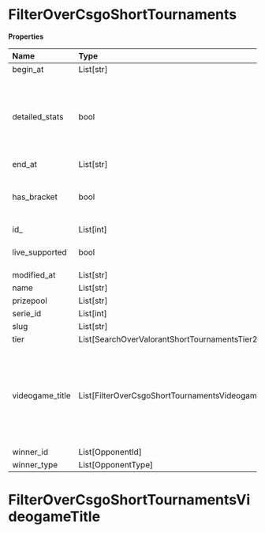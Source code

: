 # FilterOverCsgoShortTournaments

**Properties**

| Name            | Type                                               | Required | Description                                                                                              |
| :-------------- | :------------------------------------------------- | :------- | :------------------------------------------------------------------------------------------------------- |
| begin_at        | List[str]                                          | ❌       |                                                                                                          |
| detailed_stats  | bool                                               | ❌       | Whether the tournament is expected to have detailed statistics available                                 |
| end_at          | List[str]                                          | ❌       |                                                                                                          |
| has_bracket     | bool                                               | ❌       | Whether the tournament has a bracket                                                                     |
| id\_            | List[int]                                          | ❌       |                                                                                                          |
| live_supported  | bool                                               | ❌       | Whether live is supported                                                                                |
| modified_at     | List[str]                                          | ❌       |                                                                                                          |
| name            | List[str]                                          | ❌       |                                                                                                          |
| prizepool       | List[str]                                          | ❌       |                                                                                                          |
| serie_id        | List[int]                                          | ❌       |                                                                                                          |
| slug            | List[str]                                          | ❌       |                                                                                                          |
| tier            | List[SearchOverValorantShortTournamentsTier2]      | ❌       |                                                                                                          |
| videogame_title | List[FilterOverCsgoShortTournamentsVideogameTitle] | ❌       | A videogame title id or slug. <br/>Only for `/csgo/*`, `/codmw/*`, `/fifa/*` and `/ow/*` endpoints <br/> |
| winner_id       | List[OpponentId]                                   | ❌       |                                                                                                          |
| winner_type     | List[OpponentType]                                 | ❌       |                                                                                                          |

# FilterOverCsgoShortTournamentsVideogameTitle

